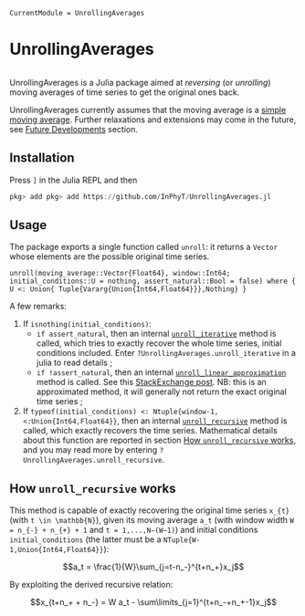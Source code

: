 ```@meta
CurrentModule = UnrollingAverages
```

# UnrollingAverages

```@contents
```

UnrollingAverages is a Julia package aimed at *reversing* (or *unrolling*) moving averages of time series to get the original ones back.

UnrollingAverages currently assumes that the moving average is a [simple moving average](https://en.wikipedia.org/wiki/Moving_average#Simple_moving_average). Further relaxations and extensions may come in the future, see [Future Developments](#Future-Developments) section.

## Installation

Press `]` in the Julia REPL and then

```julia
pkg> add pkg> add https://github.com/InPhyT/UnrollingAverages.jl
```

## Usage

The package exports a single function called `unroll`: it returns a `Vector` whose elements are the possible original time series.

```@docs
unroll(moving_average::Vector{Float64}, window::Int64; initial_conditions::U = nothing, assert_natural::Bool = false) where { U <: Union{ Tuple{Vararg{Union{Int64,Float64}}},Nothing} }
```

A few remarks:

1. If `isnothing(initial_conditions)`:
   - `if assert_natural`, then an internal [`unroll_iterative`](@ref) method is called, which tries to exactly recover the whole time series, initial conditions included. Enter `?UnrollingAverages.unroll_iterative` in a julia  to read details ;
   - `if !assert_natural`, then an internal [`unroll_linear_approximation`](@ref) method is called. See this [StackExchange post](https://stats.stackexchange.com/a/68002). NB: this is an approximated method, it will generally not return the exact original time series ;
2. If `typeof(initial_conditions) <: Ntuple{window-1, <:Union{Int64,Float64}}`, then an internal [`unroll_recursive`](@ref) method is called, which exactly recovers the time series. Mathematical details about this function are reported in section [How `unroll_recursive` works](@ref), and you may read more by entering `?UnrollingAverages.unroll_recursive`.

## How `unroll_recursive` works

This method is capable of exactly recovering the original time series ``x_{t}`` (with ``t \in \mathbb{N}``), given its moving average ``a_t`` (with window width ``W = n_{-} + n_{+} + 1`` and ``t = 1,...,N−(W−1)``) and initial conditions `initial_conditions` (the latter must be a `NTuple{W-1,Union{Int64,Float64}}`):

```math
a_t = \frac{1}{W}\sum_{j=t-n_-}^{t+n_+}x_j
```

By exploiting the derived recursive relation:

```math
x_{t+n_+ + n_-} = W a_t - \sum\limits_{j=1}^{t+n_-+n_+-1}x_j
```